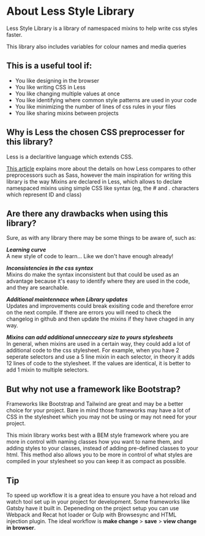 # About Less Style Library

Less Style Library is a library of namespaced mixins to help write css styles faster.

This library also includes variables for colour names and media queries

## This is a useful tool if:

* You like designing in the browser
* You like writing CSS in Less
* You like changing multiple values at once
* You like identifying where common style patterns are used in your code
* You like minimizing the number of lines of css rules in your files
* You like sharing mixins between projects

  

## Why is Less the chosen CSS preprocesser for this library?

Less is a declaritive language which extends CSS.


[This article](1) explains more about the details on how Less compares to other preprocessors such as Sass, however the main inspiration for writing this library is the way Mixins are declared in Less, which allows to declare namespaced mixins using simple CSS like syntax (eg, the *#* and *.* characters which represent ID and class)

[1]: https://medium.com/@matthewdeaners/less-the-world-s-most-misunderstood-css-pre-processor-76273881cb03

  
  
## Are there any drawbacks when using this library?

Sure, as with any library there may be some things to be aware of, such as:

***Learning curve***  
A new style of code to learn... Like we don't have enough already!

***Inconsistencies in the css syntax***  
Mixins do make the syntax inconsistent but that could be used as an advantage because it's easy to identify where they are used in the code, and they are searchable.

***Additional maintennace when Library updates***  
Updates and improvements could break exisiting code and therefore error on the next compile. If there are errors you will need to check the changelog in github and then update the mixins if they have chaged in any way.

***Mixins can add additional unnecceary size to yours stylesheets***  
In general, when mixins are used in a certain way, they could add a lot of additional code to the css stylesheet. For example, when you have 2 seperate selectors and use a 5 line mixin in each selector, in theory it adds 12 lines of code to the stylesheet. If the values are identical, it is better to add 1 mixin to multiple selectors.
   
   
## But why not use a framework like Bootstrap?

Frameworks like Bootstrap and Tailwind are great and may be a better choice for your project. Bare in mind those frameworks may have a lot of CSS in the stylesheet
which you may not be using or may not need for your project.

This mixin library works best with a BEM style framework where you are more in control with naming classes how you want to name them, and adding styles to your classes, instead of adding pre-defined classes to your html. This method also allows you to be more in control of what styles are compiled in your stylesheet so
you can keep it as compact as possible.

## Tip

To speed up workflow it is a great idea to ensure you have a hot reload and watch tool set up in your project for development. Some frameworks like Gatsby have it built in. Depeneding on the project setup you can use Webpack and Recat hot loader or Gulp with Browsesync and HTML injection plugin. The ideal workflow is **make change** > **save** > **view change in browser**.  